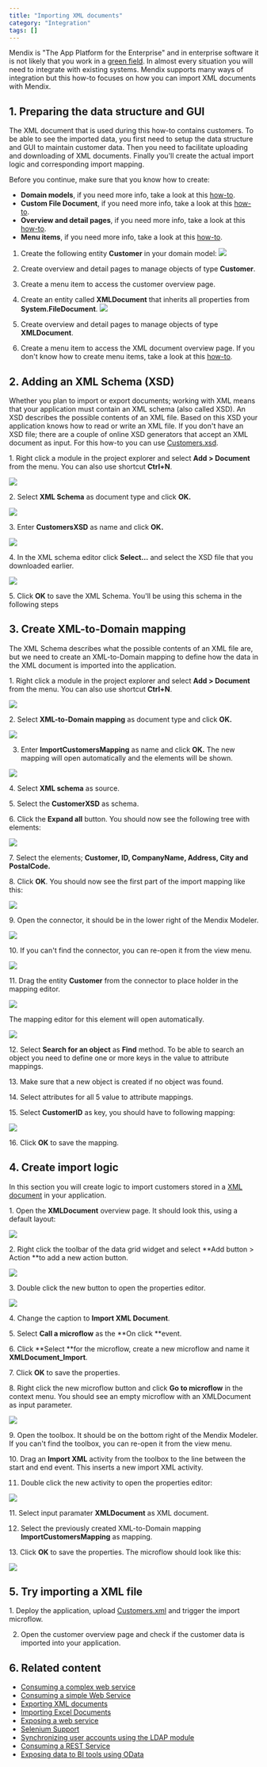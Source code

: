 ```yaml
---
title: "Importing XML documents"
category: "Integration"
tags: []
---
```

Mendix is "The App Platform for the Enterprise" and in enterprise software it is not likely that you work in a [green field](https://en.wikipedia.org/wiki/Greenfield_project). In almost every situation you will need to integrate with existing systems. Mendix supports many ways of integration but this how-to focuses on how you can import XML documents with Mendix.

## 1\. Preparing the data structure and GUI

The XML document that is used during this how-to contains customers. To be able to see the imported data, you first need to setup the data structure and GUI to maintain customer data. Then you need to facilitate uploading and downloading of XML documents. Finally you'll create the actual import logic and corresponding import mapping.

Before you continue, make sure that you know how to create:

*   **Domain models**, if you need more info, take a look at this [how-to](create-a-basic-data-layer).
*   **Custom File Document**, if you need more info, take a look at this [how-to](working-with-images-and-files).
*   **Overview and detail pages**, if you need more info, take a look at this [how-to](create-your-first-two-overview-and-detail-pages).
*   **Menu items**, if you need more info, take a look at this [how-to](setting-up-the-navigation-structure).

1.  Create the following entity **Customer** in your domain model:
    ![](attachments/18448727/18581649.png)

2.  Create overview and detail pages to manage objects of type **Customer**.
3.  Create a menu item to access the customer overview page.
4.  Create an entity called **XMLDocument** that inherits all properties from **System.FileDocument**.
    ![](attachments/18448727/18581650.png)
5.  Create overview and detail pages to manage objects of type **XMLDocument**.
6.  Create a menu item to access the XML document overview page. If you don't know how to create menu items, take a look at this [how-to](setting-up-the-navigation-structure).

## 2\. Adding an XML Schema (XSD)

Whether you plan to import or export documents; working with XML means that your application must contain an XML schema (also called XSD). An XSD describes the possible contents of an XML file. Based on this XSD your application knows how to read or write an XML file. If you don't have an XSD file; there are a couple of online XSD generators that accept an XML document as input. For this how-to you can use [Customers.xsd](attachments/18448727/18581652.xsd).

1\. Right click a module in the project explorer and select **Add > Document** from the menu. You can also use shortcut **Ctrl+N**.

![](attachments/18448727/18581698.png)

2\. Select **XML Schema** as document type and click **OK.**

![](attachments/18448727/18581697.png)

3\. Enter **CustomersXSD** as name and click **OK.**

![](attachments/18448727/18581696.png)

4\. In the XML schema editor click **Select...** and select the XSD file that you downloaded earlier.

![](attachments/18448727/18581657.png)

5\. Click **OK** to save the XML Schema. You'll be using this schema in the following steps

## 3\. Create XML-to-Domain mapping

The XML Schema describes what the possible contents of an XML file are, but we need to create an XML-to-Domain mapping to define how the data in the XML document is imported into the application.

1\. Right click a module in the project explorer and select **Add > Document** from the menu. You can also use shortcut **Ctrl+N**.

![](attachments/18448727/18581698.png)

2\. Select **XML-to-Domain mapping** as document type and click **OK.**  

![](attachments/18448727/18581691.png)

3. Enter **ImportCustomersMapping** as name and click **OK.**  The new mapping will open automatically and the elements will be shown.

![](attachments/18448727/18581689.png)  

4\. Select **XML schema** as source.

5\. Select the **CustomerXSD** as schema.

6\. Click the **Expand all** button. You should now see the following tree with elements:

![](attachments/18448727/18581656.png)

7\. Select the elements; **Customer, ID, CompanyName, Address, City and PostalCode.**

8\. Click **OK**. You should now see the first part of the import mapping like this:

![](attachments/18448727/18581655.png)

9\. Open the connector, it should be in the lower right of the Mendix Modeler.

![](attachments/18448727/18581683.png)  

10\. If you can't find the connector, you can re-open it from the view menu.

![](attachments/18448727/18581682.png)  

11\. Drag the entity **Customer** from the connector to place holder in the mapping editor.

![](attachments/18448727/18581681.png)  

The mapping editor for this element will open automatically.

![](attachments/18448727/18581654.png)  

12\. Select **Search for an object** as **Find** method. To be able to search an object you need to define one or more keys in the value to attribute mappings.

13\. Make sure that a new object is created if no object was found.

14\. Select attributes for all 5 value to attribute mappings.

15\. Select **CustomerID** as key, you should have to following mapping:

![](attachments/18448727/18581653.png)  

16\. Click **OK** to save the mapping.

## 4\. Create import logic

In this section you will create logic to import customers stored in a [XML document](attachments/18448727/18581651.xml) in your application.

1\. Open the **XMLDocument** overview page. It should look this, using a default layout:

![](attachments/18448727/18581648.png)

2\. Right click the toolbar of the data grid widget and select **Add button > Action **to add a new action button.

![](attachments/18448727/18581647.png)

3\. Double click the new button to open the properties editor.

![](attachments/18448727/18581646.png)

4\. Change the caption to **Import XML Document**.

5\. Select **Call a microflow** as the **On click **event.

6\. Click **Select **for the microflow, create a new microflow and name it **XMLDocument_Import**.

7\. Click **OK** to save the properties.

8\. Right click the new microflow button and click **Go to microflow** in the context menu. You should see an empty microflow with an XMLDocument as input parameter.

![](attachments/18448727/18581669.png)

9\. Open the toolbox. It should be on the bottom right of the Mendix Modeler. If you can't find the toolbox, you can re-open it from the view menu.

10\. Drag an **Import XML** activity from the toolbox to the line between the start and end event. This inserts a new import XML activity.

11. Double click the new activity to open the properties editor:

 ![](attachments/18448727/18581668.png)

11\. Select input paramater **XMLDocument** as XML document.

12. Select the previously created XML-to-Domain mapping **ImportCustomersMapping** as mapping.

13\. Click **OK** to save the properties. The microflow should look like this:

![](attachments/18448727/18581667.png)

## 5\. Try importing a XML file

1\. Deploy the application, upload [Customers.xml](attachments/18448727/18581651.xml) and trigger the import microflow.

2. Open the customer overview page and check if the customer data is imported into your application.

## 6\. Related content

*   [Consuming a complex web service](consume-a-complex-web-service)
*   [Consuming a simple Web Service](consume-a-simple-web-service)
*   [Exporting XML documents](export-xml-documents)
*   [Importing Excel Documents](importing-excel-documents)
*   [Exposing a web service](expose-a-web-service)
*   [Selenium Support](selenium-support)
*   [Synchronizing user accounts using the LDAP module](synchronizing-user-accounts-using-the-ldap-module)
*   [Consuming a REST Service](consume-a-rest-service)
*   [Exposing data to BI tools using OData](exposing-data-to-bi-tools-using-odata)
